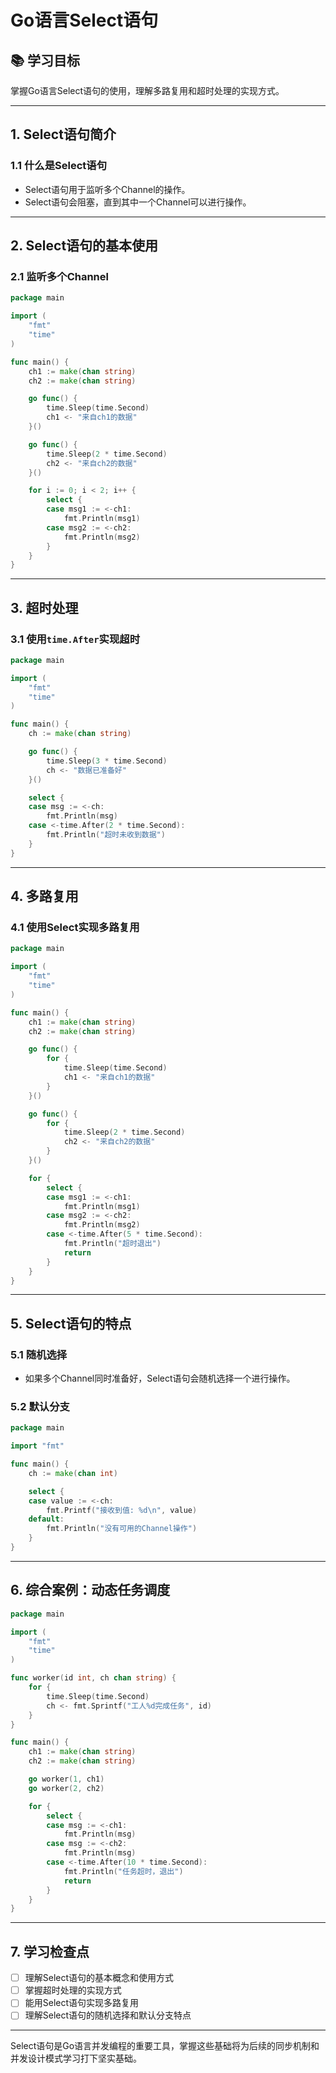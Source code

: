 # Go语言Select语句

## 📚 学习目标
掌握Go语言Select语句的使用，理解多路复用和超时处理的实现方式。

---

## 1. Select语句简介

### 1.1 什么是Select语句
- Select语句用于监听多个Channel的操作。
- Select语句会阻塞，直到其中一个Channel可以进行操作。

---

## 2. Select语句的基本使用

### 2.1 监听多个Channel
```go
package main

import (
    "fmt"
    "time"
)

func main() {
    ch1 := make(chan string)
    ch2 := make(chan string)

    go func() {
        time.Sleep(time.Second)
        ch1 <- "来自ch1的数据"
    }()

    go func() {
        time.Sleep(2 * time.Second)
        ch2 <- "来自ch2的数据"
    }()

    for i := 0; i < 2; i++ {
        select {
        case msg1 := <-ch1:
            fmt.Println(msg1)
        case msg2 := <-ch2:
            fmt.Println(msg2)
        }
    }
}
```

---

## 3. 超时处理

### 3.1 使用`time.After`实现超时
```go
package main

import (
    "fmt"
    "time"
)

func main() {
    ch := make(chan string)

    go func() {
        time.Sleep(3 * time.Second)
        ch <- "数据已准备好"
    }()

    select {
    case msg := <-ch:
        fmt.Println(msg)
    case <-time.After(2 * time.Second):
        fmt.Println("超时未收到数据")
    }
}
```

---

## 4. 多路复用

### 4.1 使用Select实现多路复用
```go
package main

import (
    "fmt"
    "time"
)

func main() {
    ch1 := make(chan string)
    ch2 := make(chan string)

    go func() {
        for {
            time.Sleep(time.Second)
            ch1 <- "来自ch1的数据"
        }
    }()

    go func() {
        for {
            time.Sleep(2 * time.Second)
            ch2 <- "来自ch2的数据"
        }
    }()

    for {
        select {
        case msg1 := <-ch1:
            fmt.Println(msg1)
        case msg2 := <-ch2:
            fmt.Println(msg2)
        case <-time.After(5 * time.Second):
            fmt.Println("超时退出")
            return
        }
    }
}
```

---

## 5. Select语句的特点

### 5.1 随机选择
- 如果多个Channel同时准备好，Select语句会随机选择一个进行操作。

### 5.2 默认分支
```go
package main

import "fmt"

func main() {
    ch := make(chan int)

    select {
    case value := <-ch:
        fmt.Printf("接收到值: %d\n", value)
    default:
        fmt.Println("没有可用的Channel操作")
    }
}
```

---

## 6. 综合案例：动态任务调度
```go
package main

import (
    "fmt"
    "time"
)

func worker(id int, ch chan string) {
    for {
        time.Sleep(time.Second)
        ch <- fmt.Sprintf("工人%d完成任务", id)
    }
}

func main() {
    ch1 := make(chan string)
    ch2 := make(chan string)

    go worker(1, ch1)
    go worker(2, ch2)

    for {
        select {
        case msg := <-ch1:
            fmt.Println(msg)
        case msg := <-ch2:
            fmt.Println(msg)
        case <-time.After(10 * time.Second):
            fmt.Println("任务超时，退出")
            return
        }
    }
}
```

---

## 7. 学习检查点

- [ ] 理解Select语句的基本概念和使用方式
- [ ] 掌握超时处理的实现方式
- [ ] 能用Select语句实现多路复用
- [ ] 理解Select语句的随机选择和默认分支特点

---

Select语句是Go语言并发编程的重要工具，掌握这些基础将为后续的同步机制和并发设计模式学习打下坚实基础。
